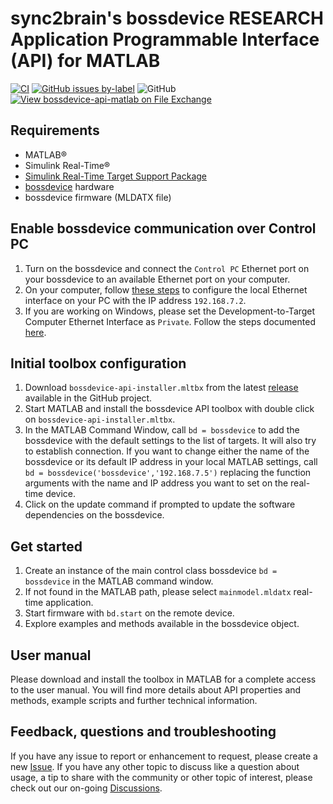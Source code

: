 # sync2brain's bossdevice RESEARCH Application Programmable Interface (API) for MATLAB
[![CI](https://github.com/sync2brain/bossdevice-api-matlab/actions/workflows/main.yml/badge.svg)](https://github.com/sync2brain/bossdevice-api-matlab/actions/workflows/main.yml) [![GitHub issues by-label](https://img.shields.io/github/issues-raw/sync2brain/bossdevice-api-matlab/bug)](https://github.com/sync2brain/bossdevice-api-matlab/issues?q=is%3Aissue+is%3Aopen+label%3Abug) ![GitHub](https://img.shields.io/github/license/sync2brain/bossdevice-api-matlab) [![View bossdevice-api-matlab on File Exchange](https://www.mathworks.com/matlabcentral/images/matlab-file-exchange.svg)](https://www.mathworks.com/matlabcentral/fileexchange/133972-bossdevice-api-matlab)

## Requirements
- MATLAB&reg;
- Simulink Real-Time&reg;
- [Simulink Real-Time Target Support Package](https://www.mathworks.com/matlabcentral/fileexchange/76387-simulink-real-time-target-support-package)
- [bossdevice](https://sync2brain.com/) hardware
- bossdevice firmware (MLDATX file)

## Enable bossdevice communication over Control PC
1. Turn on the bossdevice and connect the `Control PC` Ethernet port on your bossdevice to an available Ethernet port on your computer.
2. On your computer, follow [these steps](https://www.mathworks.com/help/slrealtime/gs/development-computer-communication-setup-windows.html) to configure the local Ethernet interface on your PC with the IP address `192.168.7.2`.
3. If you are working on Windows, please set the Development-to-Target Computer Ethernet Interface as `Private`. Follow the steps documented [here](https://www.mathworks.com/help/slrealtime/ug/troubleshoot-communication-failure-through-firewall.html).

## Initial toolbox configuration
1. Download `bossdevice-api-installer.mltbx` from the latest [release](https://github.com/sync2brain/bossdevice-api-matlab/releases) available in the GitHub project.
2. Start MATLAB and install the bossdevice API toolbox with double click on `bossdevice-api-installer.mltbx`.
3. In the MATLAB Command Window, call `bd = bossdevice` to add the bossdevice with the default settings to the list of targets. It will also try to establish connection. If you want to change either the name of the bossdevice or its default IP address in your local MATLAB settings, call `bd = bossdevice('bossdevice','192.168.7.5')` replacing the function arguments with the name and IP address you want to set on the real-time device.
4. Click on the update command if prompted to update the software dependencies on the bossdevice.

## Get started
1. Create an instance of the main control class bossdevice `bd = bossdevice` in the MATLAB command window.
2. If not found in the MATLAB path, please select `mainmodel.mldatx` real-time application.
3. Start firmware with `bd.start` on the remote device.
4. Explore examples and methods available in the bossdevice object.

## User manual
Please download and install the toolbox in MATLAB for a complete access to the user manual. You will find more details about API properties and methods, example scripts and further technical information.

## Feedback, questions and troubleshooting
If you have any issue to report or enhancement to request, please create a new [Issue](https://github.com/sync2brain/bossdevice-api-matlab/issues). If you have any other topic to discuss like a question about usage, a tip to share with the community or other topic of interest, please check out our on-going [Discussions](https://github.com/sync2brain/bossdevice-api-matlab/discussions).
